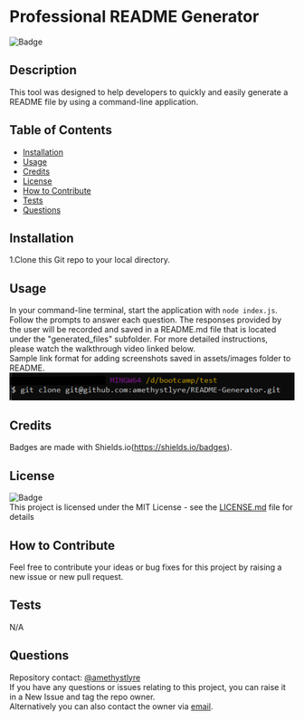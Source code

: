 # Professional README Generator
![Badge](https://img.shields.io/badge/License-MIT-yellow)
    
## Description
    
This tool was designed to help developers to quickly and easily generate a README file by using a command-line application.
    
## Table of Contents
    
- [Installation](#installation)
- [Usage](#usage)
- [Credits](#credits)
- [License](#license)
- [How to Contribute](#how-to-contribute)
- [Tests](#tests)
- [Questions](#questions)
    
## Installation
    
1.Clone this Git repo to your local directory.
    
## Usage
    
In your command-line terminal, start the application with ```node index.js```. Follow the prompts to answer each question. The responses provided by the user will be recorded and saved in a README.md file that is located under the "generated_files" subfolder. For more detailed instructions, please watch the walkthrough video linked below.<br>
Sample link format for adding screenshots saved in assets/images folder to README.<br>
![alt text](assets/images/screenshot.png)
    
## Credits
    
Badges are made with Shields.io(https://shields.io/badges).


## License
![Badge](https://img.shields.io/badge/License-MIT-yellow)<br>
This project is licensed under the MIT License - see the [LICENSE.md](license) file for details    
 
## How to Contribute
    
Feel free to contribute your ideas or bug fixes for this project by raising a new issue or new pull request.
    
## Tests
    
N/A
    
## Questions
Repository contact: [@amethystlyre](https://github.com/amethystlyre) <br>
If you have any questions or issues relating to this project, you can raise it in a New Issue and tag the repo owner.<br>
Alternatively you can also contact the owner via [email](test@example.com).
